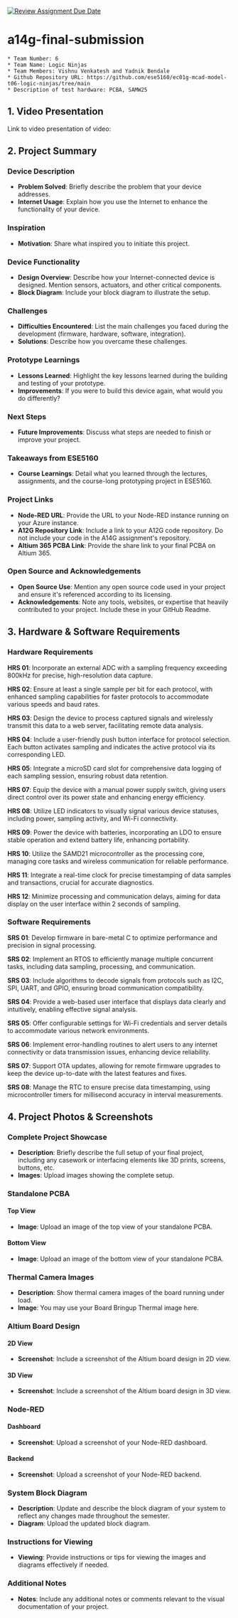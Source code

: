 [![Review Assignment Due Date](https://classroom.github.com/assets/deadline-readme-button-24ddc0f5d75046c5622901739e7c5dd533143b0c8e959d652212380cedb1ea36.svg)](https://classroom.github.com/a/kzkUPShx)
# a14g-final-submission

    * Team Number: 6
    * Team Name: Logic Ninjas
    * Team Members: Vishnu Venkatesh and Yadnik Bendale
    * Github Repository URL: https://github.com/ese5160/ec01g-mcad-model-t06-logic-ninjas/tree/main
    * Description of test hardware: PCBA, SAMW25


## 1. Video Presentation

Link to video presentation of video: 

## 2. Project Summary

### Device Description
- **Problem Solved**: Briefly describe the problem that your device addresses.
- **Internet Usage**: Explain how you use the Internet to enhance the functionality of your device.

### Inspiration
- **Motivation**: Share what inspired you to initiate this project.

### Device Functionality
- **Design Overview**: Describe how your Internet-connected device is designed. Mention sensors, actuators, and other critical components.
- **Block Diagram**: Include your block diagram to illustrate the setup.

### Challenges
- **Difficulties Encountered**: List the main challenges you faced during the development (firmware, hardware, software, integration).
- **Solutions**: Describe how you overcame these challenges.

### Prototype Learnings
- **Lessons Learned**: Highlight the key lessons learned during the building and testing of your prototype.
- **Improvements**: If you were to build this device again, what would you do differently?

### Next Steps
- **Future Improvements**: Discuss what steps are needed to finish or improve your project.

### Takeaways from ESE5160
- **Course Learnings**: Detail what you learned through the lectures, assignments, and the course-long prototyping project in ESE5160.

### Project Links
- **Node-RED URL**: Provide the URL to your Node-RED instance running on your Azure instance.
- **A12G Repository Link**: Include a link to your A12G code repository. Do not include your code in the A14G assignment's repository.
- **Altium 365 PCBA Link**: Provide the share link to your final PCBA on Altium 365.

### Open Source and Acknowledgements
- **Open Source Use**: Mention any open source code used in your project and ensure it's referenced according to its licensing.
- **Acknowledgements**: Note any tools, websites, or expertise that heavily contributed to your project. Include these in your GitHub Readme.

## 3. Hardware & Software Requirements


### Hardware Requirements

**HRS 01**: Incorporate an external ADC with a sampling frequency exceeding 800kHz for precise, high-resolution data capture.

**HRS 02**: Ensure at least a single sample per bit for each protocol, with enhanced sampling capabilities for faster protocols to accommodate various speeds and baud rates.

**HRS 03**: Design the device to process captured signals and wirelessly transmit this data to a web server, facilitating remote data analysis.

**HRS 04**: Include a user-friendly push button interface for protocol selection. Each button activates sampling and indicates the active protocol via its corresponding LED.

**HRS 05**: Integrate a microSD card slot for comprehensive data logging of each sampling session, ensuring robust data retention.

**HRS 07**: Equip the device with a manual power supply switch, giving users direct control over its power state and enhancing energy efficiency.

**HRS 08**: Utilize LED indicators to visually signal various device statuses, including power, sampling activity, and Wi-Fi connectivity.

**HRS 09**: Power the device with batteries, incorporating an LDO to ensure stable operation and extend battery life, enhancing portability.

**HRS 10**: Utilize the SAMD21 microcontroller as the processing core, managing core tasks and wireless communication for reliable performance.

**HRS 11**: Integrate a real-time clock for precise timestamping of data samples and transactions, crucial for accurate diagnostics.

**HRS 12**: Minimize processing and communication delays, aiming for data display on the user interface within 2 seconds of sampling.

### Software Requirements

**SRS 01**: Develop firmware in bare-metal C to optimize performance and precision in signal processing.

**SRS 02**: Implement an RTOS to efficiently manage multiple concurrent tasks, including data sampling, processing, and communication.

**SRS 03**: Include algorithms to decode signals from protocols such as I2C, SPI, UART, and GPIO, ensuring broad communication compatibility.

**SRS 04**: Provide a web-based user interface that displays data clearly and intuitively, enabling effective signal analysis.

**SRS 05**: Offer configurable settings for Wi-Fi credentials and server details to accommodate various network environments.

**SRS 06**: Implement error-handling routines to alert users to any internet connectivity or data transmission issues, enhancing device reliability.

**SRS 07**: Support OTA updates, allowing for remote firmware upgrades to keep the device up-to-date with the latest features and fixes.

**SRS 08**: Manage the RTC to ensure precise data timestamping, using microcontroller timers for millisecond accuracy in interval measurements.


## 4. Project Photos & Screenshots


### Complete Project Showcase
- **Description**: Briefly describe the full setup of your final project, including any casework or interfacing elements like 3D prints, screens, buttons, etc.
- **Images**: Upload images showing the complete setup.

### Standalone PCBA
#### Top View
- **Image**: Upload an image of the top view of your standalone PCBA.

#### Bottom View
- **Image**: Upload an image of the bottom view of your standalone PCBA.

### Thermal Camera Images
- **Description**: Show thermal camera images of the board running under load.
- **Image**: You may use your Board Bringup Thermal image here.

### Altium Board Design
#### 2D View
- **Screenshot**: Include a screenshot of the Altium board design in 2D view.

#### 3D View
- **Screenshot**: Include a screenshot of the Altium board design in 3D view.

### Node-RED
#### Dashboard
- **Screenshot**: Upload a screenshot of your Node-RED dashboard.

#### Backend
- **Screenshot**: Upload a screenshot of your Node-RED backend.

### System Block Diagram
- **Description**: Update and describe the block diagram of your system to reflect any changes made throughout the semester.
- **Diagram**: Upload the updated block diagram.

### Instructions for Viewing
- **Viewing**: Provide instructions or tips for viewing the images and diagrams effectively if needed.

### Additional Notes
- **Notes**: Include any additional notes or comments relevant to the visual documentation of your project.
